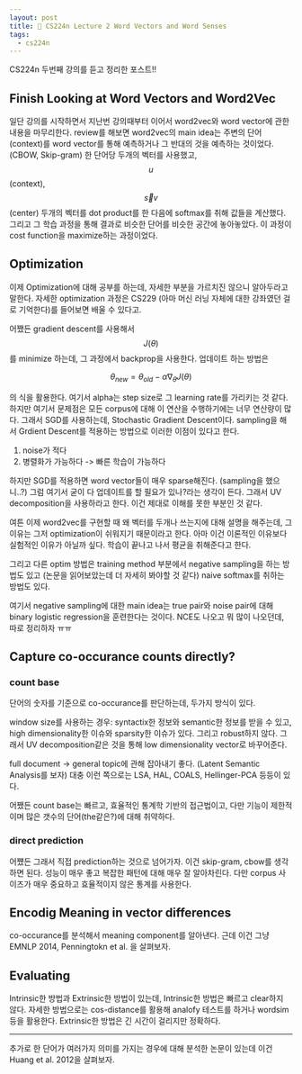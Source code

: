 ```yaml
---
layout: post
title: 📕 CS224n Lecture 2 Word Vectors and Word Senses
tags:
  - cs224n
---
```


CS224n 두번째 강의를 듣고 정리한 포스트!!

## Finish Looking at Word Vectors and Word2Vec

일단 강의를 시작하면서 지난번 강의때부터 이어서 word2vec와 word vector에 관한 내용을 마무리한다. review를 해보면 word2vec의 main idea는 주변의 단어(context)를 word vector를 통해 예측하거나 그 반대의 것을 예측하는 것이었다. (CBOW, Skip-gram) 한 단어당 두개의 벡터를 사용했고, $$u$$ (context), $$\vec sv$$ (center) 두개의 벡터를 dot product를 한 다음에 softmax를 취해 값들을 계산했다. 그리고 그 학습 과정을 통해 결과로 비슷한 단어를 비슷한 공간에 놓아놓았다. 이 과정이 cost function을 maximize하는 과정이었다.

## Optimization

이제 Optimization에 대해 공부를 하는데, 자세한 부분을 가르치진 않으니 알아두라고 말한다. 자세한 optimization 과정은 CS229 (아마 머신 러닝 자체에 대한 강좌였던 걸로 기억한다)를 들어보면 배울 수 있다고.

어쨌든 gradient descent를 사용해서 $$J(\theta)$$를 minimize 하는데, 그 과정에서 backprop을 사용한다. 업데이트 하는 방법은

$$\theta_{new} = \theta_{old} - \alpha \nabla_{\theta} J(\theta) $$

의 식을 활용한다. 여기서 alpha는 step size로 그 learning rate를 가리키는 것 같다. 하지만 여기서 문제점은 모든 corpus에 대해 이 연산을 수행하기에는 너무 연산량이 많다. 그래서 SGD를 사용하는데, Stochastic Gradient Descent이다. sampling을 해서 Grdient Descent를 적용하는 방법으로 이러한 이점이 있다고 한다.

1. noise가 적다
2. 병렬화가 가능하다 -> 빠른 학습이 가능하다

하지만 SGD를 적용하면 word vector들이 매우 sparse해진다. (sampling을 했으니..?) 그럼 여기서 굳이 다 업데이트를 할 필요가 있나?라는 생각이 든다. 그래서 UV decomposition을 사용하라고 한다. 이건 제대로 이해를 못한 부분인 것 같다.

여튼 이제 word2vec를 구현할 때 왜 벡터를 두개나 쓰는지에 대해 설명을 해주는데, 그 이유는 그저 optimization이 쉬워지기 때문이라고 한다. 아마 이건 이론적인 이유보다 실험적인 이유가 아닐까 싶다. 학습이 끝나고 나서 평균을 취해준다고 한다.

그리고 다른 optim 방법은 training method 부분에서 negative sampling을 하는 방법도 있고 (논문을 읽어보았는데 더 자세히 봐야할 것 같다) naive softmax를 취하는 방법도 있다.

여기서 negative sampling에 대한 main idea는 true pair와 noise pair에 대해 binary logistic regression을 훈련한다는 것이다. NCE도 나오고 뭐 많이 나오던데, 따로 정리하자 ㅠㅠ

## Capture co-occurance counts directly?

### count base

단어의 숫자를 기준으로 co-occurance를 판단하는데, 두가지 방식이 있다.

window size를 사용하는 경우: syntactix한 정보와 semantic한 정보를 받을 수 있고, high dimensionality한 이슈와 sparsity한 이슈가 있다. 그리고 robust하지 않다. 그래서 UV decomposition같은 것을 통해 low dimensionality vector로 바꾸어준다.

full document -> general topic에 관해 잡아내기 좋다. (Latent Semantic Analysis를 보자) 대충 이런 쪽으로는 LSA, HAL, COALS, Hellinger-PCA 등등이 있다.

어쨌든 count base는 빠르고, 효율적인 통계학 기반의 접근법이고, 다만 기능이 제한적이며 많은 갯수의 단어(the같은?)에 대해 취약하다.

### direct prediction

어쩄든 그래서 직접 prediction하는 것으로 넘어가자. 이건 skip-gram, cbow를 생각하면 된다. 성능이 매우 좋고 복잡한 패턴에 대해 매우 잘 알아차린다. 다만 corpus 사이즈가 매우 중요하고 효율적이지 않은 통계를 사용한다.

## Encodig Meaning in vector differences

co-occurance를 분석해서 meaning component를 알아낸다. 근데 이건 그냥 EMNLP 2014, Penningtokn et al. 을 살펴보자.

## Evaluating

Intrinsic한 방법과 Extrinsic한 방법이 있는데, Intrinsic한 방법은 빠르고 clear하지 않다. 자세한 방법으로는 cos-distance를 활용해 analofy 테스트를 하거나 wordsim등을 활용한다. Extrinsic한 방법은 긴 시간이 걸리지만 정확하다.

---

추가로 한 단어가 여러가지 의미를 가지는 경우에 대해 분석한 논문이 있는데 이건 Huang et al. 2012을 살펴보자.
